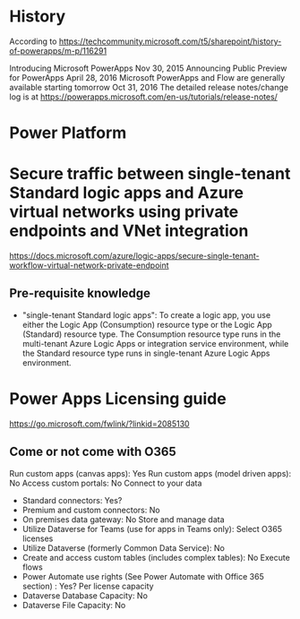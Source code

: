 # History
According to
https://techcommunity.microsoft.com/t5/sharepoint/history-of-powerapps/m-p/116291

Introducing Microsoft PowerApps Nov 30, 2015
Announcing Public Preview for PowerApps April 28, 2016
Microsoft PowerApps and Flow are generally available starting tomorrow Oct 31, 2016
The detailed release notes/change log is at https://powerapps.microsoft.com/en-us/tutorials/release-notes/

# Power Platform 

# Secure traffic between single-tenant Standard logic apps and Azure virtual networks using private endpoints and VNet integration
https://docs.microsoft.com/azure/logic-apps/secure-single-tenant-workflow-virtual-network-private-endpoint
## Pre-requisite knowledge
- "single-tenant Standard logic apps": To create a logic app, you use either the Logic App (Consumption) resource type or the Logic App (Standard) resource type. The Consumption resource type runs in the multi-tenant Azure Logic Apps or integration service environment, while the Standard resource type runs in single-tenant Azure Logic Apps environment.

# Power Apps Licensing guide
https://go.microsoft.com/fwlink/?linkid=2085130

## Come or not come with O365
Run custom apps (canvas apps): Yes
Run custom apps (model driven apps): No
Access custom portals: No
Connect to your data
- Standard connectors: Yes?
- Premium and custom connectors: No 
- On premises data gateway: No
Store and manage data
- Utilize Dataverse for Teams (use for apps in Teams only): Select O365 licenses
- Utilize Dataverse (formerly Common Data Service): No 
- Create and access custom tables (includes complex tables): No
Execute flows
- Power Automate use rights (See Power Automate with Office 365 section) : Yes?
Per license capacity
- Dataverse Database Capacity: No
- Dataverse File Capacity: No